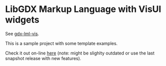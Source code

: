 # LibGDX Markup Language with VisUI widgets
See [gdx-lml-vis](https://github.com/czyzby/gdx-lml/tree/master/lml-vis).

This is a sample project with some template examples.

Check it out on-line [here](http://czyzby.github.io/gdx-lml/lml-vis) (note: might be slighlty outdated or use the last snapshot release with new features).
